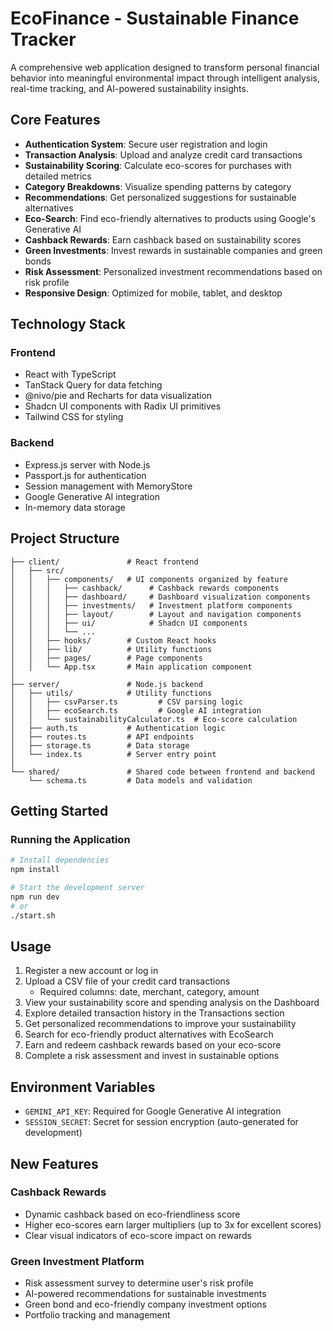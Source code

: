 # EcoFinance - Sustainable Finance Tracker

A comprehensive web application designed to transform personal financial behavior into meaningful environmental impact through intelligent analysis, real-time tracking, and AI-powered sustainability insights.

## Core Features

- **Authentication System**: Secure user registration and login
- **Transaction Analysis**: Upload and analyze credit card transactions
- **Sustainability Scoring**: Calculate eco-scores for purchases with detailed metrics
- **Category Breakdowns**: Visualize spending patterns by category
- **Recommendations**: Get personalized suggestions for sustainable alternatives
- **Eco-Search**: Find eco-friendly alternatives to products using Google's Generative AI
- **Cashback Rewards**: Earn cashback based on sustainability scores
- **Green Investments**: Invest rewards in sustainable companies and green bonds
- **Risk Assessment**: Personalized investment recommendations based on risk profile
- **Responsive Design**: Optimized for mobile, tablet, and desktop

## Technology Stack

### Frontend
- React with TypeScript
- TanStack Query for data fetching
- @nivo/pie and Recharts for data visualization
- Shadcn UI components with Radix UI primitives
- Tailwind CSS for styling

### Backend
- Express.js server with Node.js
- Passport.js for authentication
- Session management with MemoryStore
- Google Generative AI integration
- In-memory data storage

## Project Structure

```
├── client/               # React frontend
│   ├── src/
│   │   ├── components/   # UI components organized by feature
│   │   │   ├── cashback/      # Cashback rewards components
│   │   │   ├── dashboard/     # Dashboard visualization components
│   │   │   ├── investments/   # Investment platform components
│   │   │   ├── layout/        # Layout and navigation components
│   │   │   ├── ui/            # Shadcn UI components
│   │   │   └── ...
│   │   ├── hooks/        # Custom React hooks
│   │   ├── lib/          # Utility functions
│   │   ├── pages/        # Page components
│   │   └── App.tsx       # Main application component
│
├── server/               # Node.js backend
│   ├── utils/            # Utility functions
│   │   ├── csvParser.ts         # CSV parsing logic
│   │   ├── ecoSearch.ts         # Google AI integration
│   │   └── sustainabilityCalculator.ts  # Eco-score calculation
│   ├── auth.ts           # Authentication logic
│   ├── routes.ts         # API endpoints
│   ├── storage.ts        # Data storage
│   └── index.ts          # Server entry point
│
└── shared/               # Shared code between frontend and backend
    └── schema.ts         # Data models and validation
```

## Getting Started

### Running the Application
```bash
# Install dependencies
npm install

# Start the development server
npm run dev
# or
./start.sh
```

## Usage

1. Register a new account or log in
2. Upload a CSV file of your credit card transactions
   - Required columns: date, merchant, category, amount
3. View your sustainability score and spending analysis on the Dashboard
4. Explore detailed transaction history in the Transactions section
5. Get personalized recommendations to improve your sustainability
6. Search for eco-friendly product alternatives with EcoSearch
7. Earn and redeem cashback rewards based on your eco-score
8. Complete a risk assessment and invest in sustainable options

## Environment Variables

- `GEMINI_API_KEY`: Required for Google Generative AI integration
- `SESSION_SECRET`: Secret for session encryption (auto-generated for development)

## New Features

### Cashback Rewards
- Dynamic cashback based on eco-friendliness score
- Higher eco-scores earn larger multipliers (up to 3x for excellent scores)
- Clear visual indicators of eco-score impact on rewards

### Green Investment Platform
- Risk assessment survey to determine user's risk profile
- AI-powered recommendations for sustainable investments
- Green bond and eco-friendly company investment options
- Portfolio tracking and management
